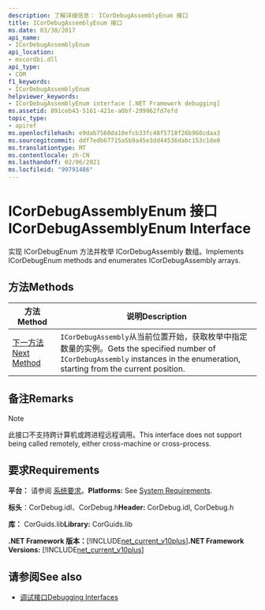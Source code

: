 ```yaml
---
description: 了解详细信息： ICorDebugAssemblyEnum 接口
title: ICorDebugAssemblyEnum 接口
ms.date: 03/30/2017
api_name:
- ICorDebugAssemblyEnum
api_location:
- mscordbi.dll
api_type:
- COM
f1_keywords:
- ICorDebugAssemblyEnum
helpviewer_keywords:
- ICorDebugAssemblyEnum interface [.NET Framework debugging]
ms.assetid: 891ceb43-5161-421e-a0bf-299962fd7efd
topic_type:
- apiref
ms.openlocfilehash: e9dab7560da10efcb33fc48f5718f26b960cdaa3
ms.sourcegitcommit: ddf7edb67715a5b9a45e3dd44536dabc153c1de0
ms.translationtype: MT
ms.contentlocale: zh-CN
ms.lasthandoff: 02/06/2021
ms.locfileid: "99791486"
---
```

# <a name="icordebugassemblyenum-interface"></a><span data-ttu-id="d8b02-103">ICorDebugAssemblyEnum 接口</span><span class="sxs-lookup"><span data-stu-id="d8b02-103">ICorDebugAssemblyEnum Interface</span></span>

<span data-ttu-id="d8b02-104">实现 ICorDebugEnum 方法并枚举 ICorDebugAssembly 数组。</span><span class="sxs-lookup"><span data-stu-id="d8b02-104">Implements ICorDebugEnum methods and enumerates ICorDebugAssembly arrays.</span></span>  
  
## <a name="methods"></a><span data-ttu-id="d8b02-105">方法</span><span class="sxs-lookup"><span data-stu-id="d8b02-105">Methods</span></span>  
  
|<span data-ttu-id="d8b02-106">方法</span><span class="sxs-lookup"><span data-stu-id="d8b02-106">Method</span></span>|<span data-ttu-id="d8b02-107">说明</span><span class="sxs-lookup"><span data-stu-id="d8b02-107">Description</span></span>|  
|------------|-----------------|  
|[<span data-ttu-id="d8b02-108">下一方法</span><span class="sxs-lookup"><span data-stu-id="d8b02-108">Next Method</span></span>](icordebugassemblyenum-next-method.md)|<span data-ttu-id="d8b02-109">`ICorDebugAssembly`从当前位置开始，获取枚举中指定数量的实例。</span><span class="sxs-lookup"><span data-stu-id="d8b02-109">Gets the specified number of `ICorDebugAssembly` instances in the enumeration, starting from the current position.</span></span>|  
  
## <a name="remarks"></a><span data-ttu-id="d8b02-110">备注</span><span class="sxs-lookup"><span data-stu-id="d8b02-110">Remarks</span></span>  
  
> [!NOTE]
> <span data-ttu-id="d8b02-111">此接口不支持跨计算机或跨进程远程调用。</span><span class="sxs-lookup"><span data-stu-id="d8b02-111">This interface does not support being called remotely, either cross-machine or cross-process.</span></span>  
  
## <a name="requirements"></a><span data-ttu-id="d8b02-112">要求</span><span class="sxs-lookup"><span data-stu-id="d8b02-112">Requirements</span></span>  

 <span data-ttu-id="d8b02-113">**平台：** 请参阅 [系统要求](../../get-started/system-requirements.md)。</span><span class="sxs-lookup"><span data-stu-id="d8b02-113">**Platforms:** See [System Requirements](../../get-started/system-requirements.md).</span></span>  
  
 <span data-ttu-id="d8b02-114">**标头**：CorDebug.idl、CorDebug.h</span><span class="sxs-lookup"><span data-stu-id="d8b02-114">**Header:** CorDebug.idl, CorDebug.h</span></span>  
  
 <span data-ttu-id="d8b02-115">**库：** CorGuids.lib</span><span class="sxs-lookup"><span data-stu-id="d8b02-115">**Library:** CorGuids.lib</span></span>  
  
 <span data-ttu-id="d8b02-116">**.NET Framework 版本：**[!INCLUDE[net_current_v10plus](../../../../includes/net-current-v10plus-md.md)]</span><span class="sxs-lookup"><span data-stu-id="d8b02-116">**.NET Framework Versions:** [!INCLUDE[net_current_v10plus](../../../../includes/net-current-v10plus-md.md)]</span></span>  
  
## <a name="see-also"></a><span data-ttu-id="d8b02-117">请参阅</span><span class="sxs-lookup"><span data-stu-id="d8b02-117">See also</span></span>

- [<span data-ttu-id="d8b02-118">调试接口</span><span class="sxs-lookup"><span data-stu-id="d8b02-118">Debugging Interfaces</span></span>](debugging-interfaces.md)
